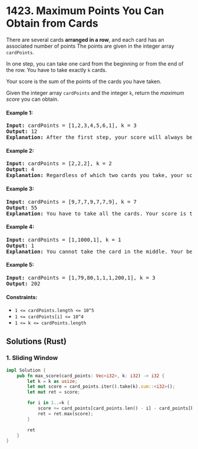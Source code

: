 # 1423. Maximum Points You Can Obtain from Cards
There are several cards **arranged in a row**, and each card has an associated number of points The points are given in the integer array `cardPoints`.

In one step, you can take one card from the beginning or from the end of the row. You have to take exactly `k` cards.

Your score is the sum of the points of the cards you have taken.

Given the integer array `cardPoints` and the integer `k`, return the *maximum score* you can obtain.

#### Example 1:
<pre>
<strong>Input:</strong> cardPoints = [1,2,3,4,5,6,1], k = 3
<strong>Output:</strong> 12
<strong>Explanation:</strong> After the first step, your score will always be 1. However, choosing the rightmost card first will maximize your total score. The optimal strategy is to take the three cards on the right, giving a final score of 1 + 6 + 5 = 12.
</pre>

#### Example 2:
<pre>
<strong>Input:</strong> cardPoints = [2,2,2], k = 2
<strong>Output:</strong> 4
<strong>Explanation:</strong> Regardless of which two cards you take, your score will always be 4.
</pre>

#### Example 3:
<pre>
<strong>Input:</strong> cardPoints = [9,7,7,9,7,7,9], k = 7
<strong>Output:</strong> 55
<strong>Explanation:</strong> You have to take all the cards. Your score is the sum of points of all cards.
</pre>

#### Example 4:
<pre>
<strong>Input:</strong> cardPoints = [1,1000,1], k = 1
<strong>Output:</strong> 1
<strong>Explanation:</strong> You cannot take the card in the middle. Your best score is 1.
</pre>

#### Example 5:
<pre>
<strong>Input:</strong> cardPoints = [1,79,80,1,1,1,200,1], k = 3
<strong>Output:</strong> 202
</pre>

#### Constraints:
* `1 <= cardPoints.length <= 10^5`
* `1 <= cardPoints[i] <= 10^4`
* `1 <= k <= cardPoints.length`

## Solutions (Rust)

### 1. Sliding Window
```Rust
impl Solution {
    pub fn max_score(card_points: Vec<i32>, k: i32) -> i32 {
        let k = k as usize;
        let mut score = card_points.iter().take(k).sum::<i32>();
        let mut ret = score;

        for i in 1..=k {
            score += card_points[card_points.len() - i] - card_points[k - i];
            ret = ret.max(score);
        }

        ret
    }
}
```
